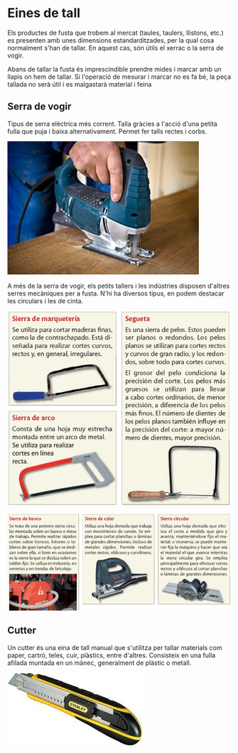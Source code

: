 # Eines de tall

Els productes de fusta que trobem al mercat (taules, taulers, llistons, etc.) es presenten amb unes dimensions estandarditzades, per la qual cosa normalment s'han de tallar. En aquest cas, són útils el xerrac o la serra de vogir.

Abans de tallar la fusta és imprescindible prendre mides i marcar amb un llapis on hem de tallar. Si l'operació de mesurar i marcar no es fa bé, la peça tallada no serà útil i es malgastarà material i feina

## Serra de vogir

Tipus de serra elèctrica més corrent. Talla gràcies a l'acció d'una petita fulla que puja i baixa alternativament. Permet fer talls rectes i corbs.

![imagen](media/image20.png)

A més de la serra de vogir, els petits tallers i les indústries disposen d'altres serres mecàniques per a fusta. N'hi ha diversos tipus, en podem destacar les circulars i les de cinta.

![imagen](media/image21.png)

![imagen](media/image22.png)

## Cutter

Un cutter és una eina de tall manual que s'utilitza per tallar materials com paper, cartró, teles, cuir, plàstics, entre d'altres. Consisteix en una fulla afilada muntada en un mànec, generalment de plàstic o metall.

![](img/2023-03-20-15-27-11.png)